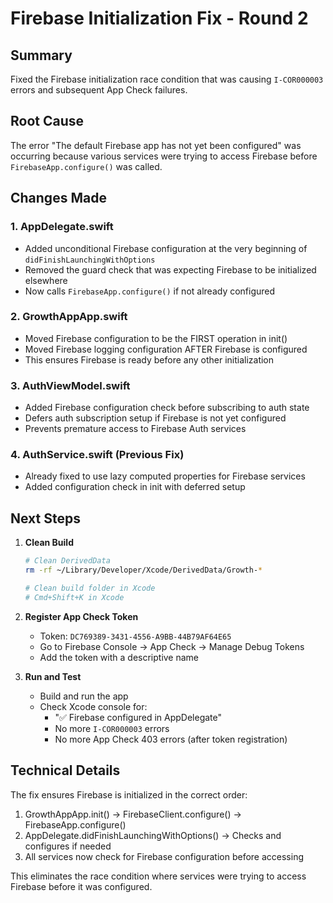 # Firebase Initialization Fix - Round 2

## Summary
Fixed the Firebase initialization race condition that was causing `I-COR000003` errors and subsequent App Check failures.

## Root Cause
The error "The default Firebase app has not yet been configured" was occurring because various services were trying to access Firebase before `FirebaseApp.configure()` was called.

## Changes Made

### 1. AppDelegate.swift
- Added unconditional Firebase configuration at the very beginning of `didFinishLaunchingWithOptions`
- Removed the guard check that was expecting Firebase to be initialized elsewhere
- Now calls `FirebaseApp.configure()` if not already configured

### 2. GrowthAppApp.swift  
- Moved Firebase configuration to be the FIRST operation in init()
- Moved Firebase logging configuration AFTER Firebase is configured
- This ensures Firebase is ready before any other initialization

### 3. AuthViewModel.swift
- Added Firebase configuration check before subscribing to auth state
- Defers auth subscription setup if Firebase is not yet configured
- Prevents premature access to Firebase Auth services

### 4. AuthService.swift (Previous Fix)
- Already fixed to use lazy computed properties for Firebase services
- Added configuration check in init with deferred setup

## Next Steps

1. **Clean Build**
   ```bash
   # Clean DerivedData
   rm -rf ~/Library/Developer/Xcode/DerivedData/Growth-*
   
   # Clean build folder in Xcode
   # Cmd+Shift+K in Xcode
   ```

2. **Register App Check Token**
   - Token: `DC769389-3431-4556-A9BB-44B79AF64E65`
   - Go to Firebase Console → App Check → Manage Debug Tokens
   - Add the token with a descriptive name

3. **Run and Test**
   - Build and run the app
   - Check Xcode console for:
     - "✅ Firebase configured in AppDelegate" 
     - No more `I-COR000003` errors
     - No more App Check 403 errors (after token registration)

## Technical Details

The fix ensures Firebase is initialized in the correct order:
1. GrowthAppApp.init() → FirebaseClient.configure() → FirebaseApp.configure()
2. AppDelegate.didFinishLaunchingWithOptions() → Checks and configures if needed
3. All services now check for Firebase configuration before accessing

This eliminates the race condition where services were trying to access Firebase before it was configured.